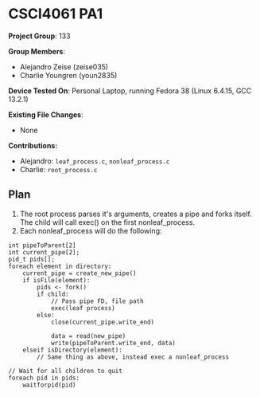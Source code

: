 # CSCI4061 PA1

**Project Group**: 133

**Group Members**:
- Alejandro Zeise (zeise035)
- Charlie Youngren (youn2835)

**Device Tested On**: Personal Laptop, running Fedora 38 (Linux 6.4.15, GCC 13.2.1)

**Existing File Changes**:
- None 

**Contributions:**
- Alejandro: ```leaf_process.c```, ```nonleaf_process.c```
- Charlie: ```root_process.c```

## Plan
1. The root process parses it's arguments, creates a pipe and forks itself. The child will call exec() on the first nonleaf_process.
2. Each nonleaf_process will do the following:
```
int pipeToParent[2]
int current_pipe[2];
pid_t pids[];
foreach element in directory:
    current_pipe = create_new_pipe()
    if isFile(element):
        pids <- fork()
        if child:
            // Pass pipe FD, file path
            exec(leaf process)
        else:
            close(current_pipe.write_end)

            data = read(new_pipe)
            write(pipeToParent.write_end, data)
    elseif isDirectory(element):
        // Same thing as above, instead exec a nonleaf_process

// Wait for all children to quit
foreach pid in pids:
    waitforpid(pid)
```
